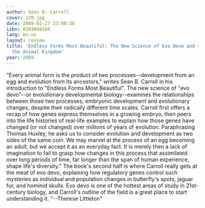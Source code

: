 ```yaml
---
author: Sean B. Carroll
cover: 170.jpg
date: 2009-02-27 23:08:36
isbn: 0393060160
lang: en-us
layout: review
title: 'Endless Forms Most Beautiful: The New Science of Evo Devo and the Making of
  the Animal Kingdom'
year: 2009
---
```

"Every animal form is the product of two processes--development from an egg and evolution from its ancestors," writes Sean B. Carroll in his introduction to "Endless Forms Most Beautiful". The new science of "evo devo"--or evolutionary developmental biology--examines the relationships between those two processes, embryonic development and evolutionary changes, despite their radically different time scales. Carroll first offers a recap of how genes express themselves in a growing embryo, then peers into the life histories of real-life examples to explain how those genes have changed (or not changed) over millions of years of evolution. Paraphrasing Thomas Huxley, he asks us to consider evolution and development as two sides of the same coin.  We may marvel at the process of an egg becoming an adult, but we accept it as an everyday fact. It is merely then a lack of imagination to fail to grasp how changes in this process that assimilated over long periods of time, far longer than the span of human experience, shape life's diversity."  The book's second half is where Carroll really gets at the meat of evo devo, explaining how regulatory genes control such mysteries as individual and population changes in butterfly's spots, jaguar fur, and hominid skulls. Evo devo is one of the hottest areas of study in 21st-century biology, and Carroll's outline of the field is a great place to start understanding it. "--Therese Littleton"
